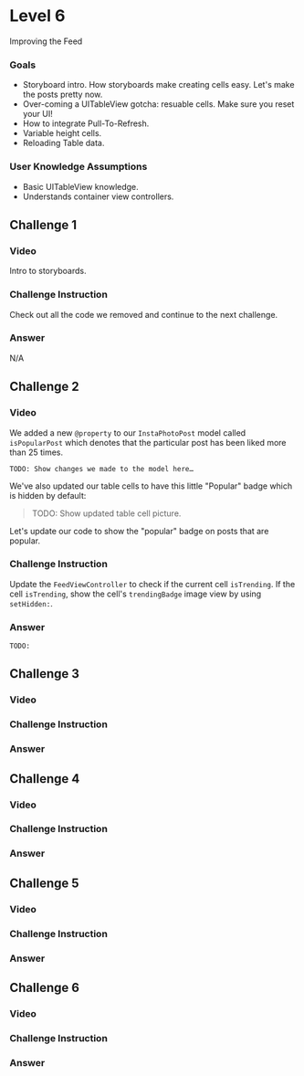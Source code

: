 # Level 6

Improving the Feed

### Goals

* Storyboard intro. How storyboards make creating cells easy. Let's make the posts pretty now.
* Over-coming a UITableView gotcha: resuable cells. Make sure you reset your UI!
* How to integrate Pull-To-Refresh.
* Variable height cells.
* Reloading Table data.

### User Knowledge Assumptions

* Basic UITableView knowledge.
* Understands container view controllers.

## Challenge 1

### Video

Intro to storyboards.

### Challenge Instruction

Check out all the code we removed and continue to the next challenge.

### Answer

N/A

## Challenge 2

### Video

We added a new `@property` to our `InstaPhotoPost` model called `isPopularPost` which denotes that the particular post has been liked more than 25 times.

```
TODO: Show changes we made to the model here…
```

We've also updated our table cells to have this little "Popular" badge which is hidden by default:

> TODO: Show updated table cell picture.

Let's update our code to show the "popular" badge on posts that are popular.

### Challenge Instruction

Update the `FeedViewController` to check if the current cell `isTrending`. If the cell `isTrending`, show the cell's `trendingBadge` image view by using `setHidden:`.

### Answer

```
TODO:
```

## Challenge 3

### Video

### Challenge Instruction

### Answer

## Challenge 4

### Video

### Challenge Instruction

### Answer

## Challenge 5

### Video

### Challenge Instruction

### Answer

## Challenge 6

### Video

### Challenge Instruction

### Answer